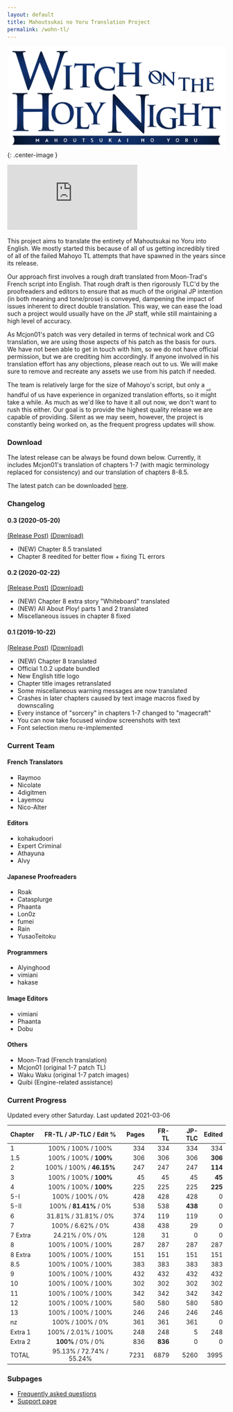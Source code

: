 ```yaml
---
layout: default
title: Mahoutsukai no Yoru Translation Project
permalink: /wohn-tl/
---
```


![mahoyo english logo](../resources/Main_Title_B.svg){: .center-image }

<div class="youtube-video-embed-wrapper"><iframe class="youtube-video-embed-content" src="https://www.youtube.com/watch?v=URkXz5sNcsc" frameborder="0" allowfullscreen></iframe></div>

This project aims to translate the entirety of Mahoutsukai no Yoru into English. We mostly started this because of all of us getting incredibly tired of all of the failed Mahoyo TL attempts that have spawned in the years since its release.

Our approach first involves a rough draft translated from Moon-Trad's French script into English. That rough draft is then rigorously TLC'd by the proofreaders and editors to ensure that as much of the original JP intention (in both meaning and tone/prose) is conveyed, dampening the impact of issues inherent to direct double translation. This way, we can ease the load such a project would usually have on the JP staff, while still maintaining a high level of accuracy. 

As Mcjon01's patch was very detailed in terms of technical work and CG translation, we are using those aspects of his patch as the basis for ours. We have not been able to get in touch with him, so we do not have official permission, but we are crediting him accordingly. If anyone involved in his translation effort has any objections, please reach out to us. We will make sure to remove and recreate any assets we use from his patch if needed.

The team is relatively large for the size of Mahoyo's script, but only a handful of us have experience in organized translation efforts, so it <ruby>might<rp>(</rp><rt>will</rt><rp>)</rp></ruby> take a while. As much as we'd like to have it all out now, we don't want to rush this either. Our goal is to provide the highest quality release we are capable of providing. Silent as we may seem, however, the project is constantly being worked on, as the frequent progress updates will show.

### Download
The latest release can be always be found down below. Currently, it includes Mcjon01's translation of chapters 1-7 (with magic terminology replaced for consistency) and our translation of chapters 8-8.5.

The latest patch can be downloaded [here](https://github.com/Hollow-Moon/mahoyo-english/releases/download/v0.3/MahoyoEnPatchCh1-8_v3.zip).

### Changelog
#### 0.3 (2020-05-20)
[\(Release Post\)](https://forums.nrvnqsr.com/showthread.php/8586/page7?p=3064717#post3064717) [\(Download\)](https://github.com/Hollow-Moon/mahoyo-english/releases/download/v0.3/MahoyoEnPatchCh1-8_v3.zip)  
* (NEW) Chapter 8.5 translated
* Chapter 8 reedited for better flow + fixing TL errors

#### 0.2 (2020-02-22)
[\(Release Post\)](https://forums.nrvnqsr.com/showthread.php/8586/page5?p=3045386#post3045386) [\(Download\)](https://github.com/Hollow-Moon/mahoyo-english/releases/download/v0.2/MahoyoEnPatchCh1-8_v2.zip)  
* (NEW) Chapter 8 extra story "Whiteboard" translated
* (NEW) All About Ploy! parts 1 and 2 translated
* Miscellaneous issues in chapter 8 fixed

#### 0.1 (2019-10-22)
[\(Release Post\)](https://forums.nrvnqsr.com/showthread.php/8586/page2?p=3021055#post3021055) [\(Download\)](https://github.com/Hollow-Moon/mahoyo-english/releases/download/v0.1/MahoyoEnPatchCh1-8.zip)  
* (NEW) Chapter 8 translated
* Official 1.0.2 update bundled
* New English title logo
* Chapter title images retranslated
* Some miscellaneous warning messages are now translated
* Crashes in later chapters caused by text image macros fixed by downscaling
* Every instance of "sorcery" in chapters 1-7 changed to "magecraft"
* You can now take focused window screenshots with text
* Font selection menu re-implemented

### Current Team

#### French Translators
* Raymoo
* Nicolate
* 4digitmen
* Layemou
* Nico-Alter

#### Editors
* kohakudoori
* Expert Criminal
* Athayuna
* Alvy  

#### Japanese Proofreaders
* Roak
* Catasplurge
* Phaanta
* Lon0z
* fumei
* Rain
* YusaoTeitoku  

#### Programmers
* Alyinghood
* vimiani
* hakase

#### Image Editors
* vimiani
* Phaanta
* Dobu

#### Others
* Moon-Trad (French translation)
* Mcjon01 (original 1-7 patch TL)
* Waku Waku (original 1-7 patch images)
* Quibi (Engine-related assistance)

### Current Progress
Updated every other Saturday. Last updated 2021-03-06

| Chapter  | FR-TL / JP-TLC / Edit %  | Pages   | FR-TL  | JP-TLC | Edited |
| -------- |:------------------------:| -------:| ------:| ------:| ------:|
| 1        | 100% / 100% / 100%       | 334     | 334    | 334    | 334    |
| 1.5      | 100% / 100% / **100%**     | 306     | 306    | 306    | **306**    |
| 2        | 100% / 100% / **46.15%**     | 247     | 247    | 247    | **114**    |
| 3        | 100% / 100% / **100%**         | 45      | 45     | 45     | **45**      |
| 4        | 100% / 100% / **100%**     | 225     | 225    | 225    | **225**    |
| 5-I      | 100% / 100% / 0%         | 428     | 428    | 428    | 0      |
| 5-II     | 100% / **81.41%** / 0%       | 538     | 538    | **438**    | 0      |
| 6        | 31.81% / 31.81% / 0%     | 374     | 119    | 119    | 0      |
| 7        | 100% / 6.62% / 0%        | 438     | 438    | 29     | 0      |
| 7 Extra  | 24.21% / 0% / 0%         | 128     | 31     | 0      | 0      |
| 8        | 100% / 100% / 100%       | 287     | 287    | 287    | 287    |
| 8 Extra  | 100% / 100% / 100%       | 151     | 151    | 151    | 151    |
| 8.5      | 100% / 100% / 100%       | 383     | 383    | 383    | 383    |
| 9        | 100% / 100% / 100%       | 432     | 432    | 432    | 432    |
| 10       | 100% / 100% / 100%       | 302     | 302    | 302    | 302    |
| 11       | 100% / 100% / 100%       | 342     | 342    | 342    | 342    |
| 12       | 100% / 100% / 100%       | 580     | 580    | 580    | 580    |
| 13       | 100% / 100% / 100%       | 246     | 246    | 246    | 246    |
| nz       | 100% / 100% / 0%         | 361     | 361    | 361    | 0      |
| Extra 1  | 100% / 2.01% / 100%      | 248     | 248    | 5      | 248    |
| Extra 2  | **100%** / 0% / 0%         | 836     | **836**    | 0      | 0      | 
| TOTAL    | 95.13% / 72.74% / 55.24% | 7231    | 6879   | 5260   | 3995   |

### Subpages
* [Frequently asked questions](faq/)  
* [Support page](support/)  
